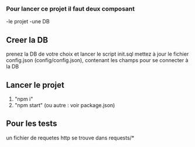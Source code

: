 ### Pour lancer ce projet il faut deux composant
-le projet
-une DB

## Creer la DB
prenez la DB de votre choix et lancer le script init.sql
mettez à jour le fichier config.json (config/config.json), contenant les champs pour se connecter à la DB


## Lancer le projet
1) "npm i"
2) "npm start" (ou autre : voir package.json)

## Pour les tests
un fichier de requetes http se trouve dans requests/*
